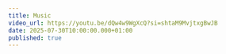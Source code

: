 ```yaml
---
title: Music
video_url: https://youtu.be/dQw4w9WgXcQ?si=shtaM9MvjtxgBwJB
date: 2025-07-30T10:00:00.000+01:00
published: true
---
```

